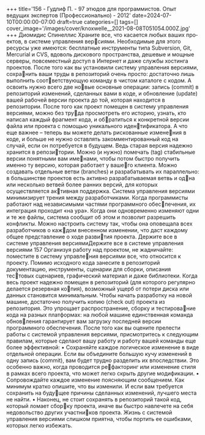 +++
title='156 - Гудлиф П. - 97 этюдов для программистов. Опыт ведущих экспертов (Профессионально) - 2012'
date=2024-07-10T00:00:00-07:00
draft=true
categories=[]
tags=[]
cover_image='/images/cover/knoxwelle__2021-08-08T051054.000Z.jpg'
+++
Диомидис Спинеллис
Хра­ни­те все, что ка­са­ет­ся лю­бых ва­ших про­ек­тов, в системе управления версиями. Необходимые для этого ресурсы уже имеются: бесплатные инструменты 
типа Subversion, Git, Mercurial и CVS, вдоволь дискового пространства, дешевые 
и мощные серверы, повсеместный доступ в Интернет и даже службы хостинга 
проектов. После того как вы установили систему управления версиями, сохранить ваши труды в репозиторий очень просто: достаточно лишь выполнить соответствующую команду в чистом каталоге с кодом. А освоить нужно всего две новые основные операции: запись (commit) в репозиторий изменений, сделанных 
вами в коде, и обновление (update) вашей рабочей версии проекта до той, которая 
находится в репозитории.
После того как проект помещен в систему управления версиями, можно без труда просмотреть его историю, узнать, кто написал каждый фрагмент кода, и обратиться к конкретной версии файла или проекта с помощью уникального идентификатора. А что еще важнее – теперь вы можете делать рискованные изменения в коде, и больше не нужно оставлять закомментированный код на случай, 
если он потребуется в будущем. Ведь старая версия надежно хранится в репозитории. Можно (и нужно) помечать (tag) стабильные версии понятными вам именами, чтобы потом быстро получить именно ту версию, которая работает у вашего клиента. Можно создавать отдельные ветви (branches) и разрабатывать их 
параллельно: в большинстве проектов есть активно разрабатываемая ветвь и одна или несколько ветвей более ранних версий, для которых осуществляется активная поддержка.
Система управления версиями минимизирует трения между разработчиками. 
Когда программисты работают над независимыми частями программного обеспечения, их интеграция проходит «на ура». Когда они одновременно изменяют 
одни и те же файлы, система сообщит об этом и позволит разрешить конфликты. 
Можно настроить систему так, чтобы она оповещала всех разработчиков о каждом внесенном изменении, что даст каждому общее представление о ходе развития проекта.
Держите все 
в системе управления версиямиДержите все в системе управления версиями 157
Организуя работу над проектом, не жадничайте: поместите в систему управления версиями все, что относится к проекту. Помимо исходного кода занесите 
в репозиторий документацию, инструменты, сценарии для сборки, описания тестовых сценариев, графический материал и даже библиотеки. Когда весь проект 
надежно помещен в репозиторий (для которого регулярно делается резервная копия), возможный ущерб от потери диска или данных становится минимальным. 
Чтобы начать разработку на новой машине, достаточно получить копию (check 
out) проекта из репозитория. Это упрощает распространение, сборку и тестирование кода на разных платформах: на любой машине единственная команда обновления гарантирует вам загрузку последней версии программного обеспечения.
После того как вы оцените прелести работы с системой управления версиями, 
присмотритесь к следующим правилам, которые сделают вашу работу и работу 
вашей команды еще более эффективной:
• Сохраняйте каждое логическое изменение в виде отдельной операции. Если 
вы объедините большую кучу изменений в одну запись (commit), вам будет 
трудно разделить их впоследствии. Это особенно важно, когда проводится рефакторинг или изменение стиля в рамках всего проекта, что может легко 
скрыть другие модификации.
• Сопровождайте каждое изменение поясняющим сообщением. Как минимум 
кратко опишите, что вы изменили. И если вам требуется сохранить на будущее причины сделанных изменений, лучшего места не найти.
• Наконец, не стоит сохранять в репозиторий такой код, который ломает сборку проекта, иначе вы быстро навлечете на себя недовольство других участников проекта.
Жизнь с системой управления версиями слишком приятна, чтобы портить ее 
ошибками, которых легко избежать.